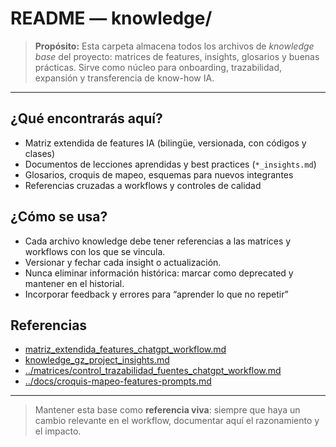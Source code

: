 # README — knowledge/

> **Propósito:** Esta carpeta almacena todos los archivos de *knowledge base* del proyecto: matrices de features, insights, glosarios y buenas prácticas. Sirve como núcleo para onboarding, trazabilidad, expansión y transferencia de know-how IA.

---

## ¿Qué encontrarás aquí?
- Matriz extendida de features IA (bilingüe, versionada, con códigos y clases)
- Documentos de lecciones aprendidas y best practices (`*_insights.md`)
- Glosarios, croquis de mapeo, esquemas para nuevos integrantes
- Referencias cruzadas a workflows y controles de calidad

## ¿Cómo se usa?
- Cada archivo knowledge debe tener referencias a las matrices y workflows con los que se vincula.
- Versionar y fechar cada insight o actualización.
- Nunca eliminar información histórica: marcar como deprecated y mantener en el historial.
- Incorporar feedback y errores para “aprender lo que no repetir”

## Referencias
- [matriz_extendida_features_chatgpt_workflow.md](matriz_extendida_features_chatgpt_workflow.md)
- [knowledge_gz_project_insights.md](knowledge_gz_project_insights.md)
- [../matrices/control_trazabilidad_fuentes_chatgpt_workflow.md](../matrices/control_trazabilidad_fuentes_chatgpt_workflow.md)
- [../docs/croquis-mapeo-features-prompts.md](../docs/croquis-mapeo-features-prompts.md)

---

> Mantener esta base como **referencia viva**: siempre que haya un cambio relevante en el workflow, documentar aquí el razonamiento y el impacto.

